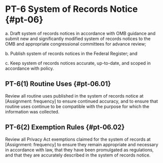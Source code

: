 # PT-6 System of Records Notice {#pt-06}

a. Draft system of records notices in accordance with OMB guidance and submit new and significantly modified system of records notices to the OMB and appropriate congressional committees for advance review;

b. Publish system of records notices in the Federal Register; and

c. Keep system of records notices accurate, up-to-date, and scoped in accordance with policy.

## PT-6(1) Routine Uses {#pt-06.01}

Review all routine uses published in the system of records notice at [Assignment: frequency] to ensure continued accuracy, and to ensure that routine uses continue to be compatible with the purpose for which the information was collected.

## PT-6(2) Exemption Rules {#pt-06.02}

Review all Privacy Act exemptions claimed for the system of records at [Assignment: frequency] to ensure they remain appropriate and necessary in accordance with law, that they have been promulgated as regulations, and that they are accurately described in the system of records notice.

